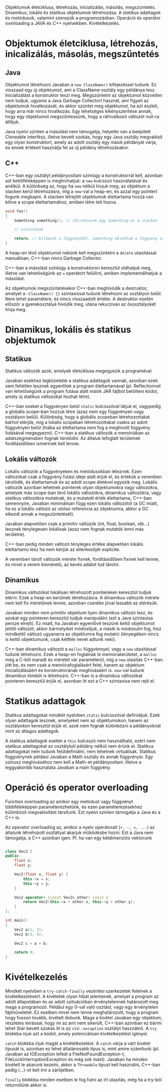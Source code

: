 Objektumok életciklusa, létrehozás, inicializálás, másolás, megszüntetés. Dinamikus, lokális és statikus objektumok létrehozása. A statikus adattagok és metódusok, valamint szerepük a programozásban. Operáció és operátor overloading a JAVA és C++ nyelvekben. Kivételkezelés.

# Objektumok életciklusa, létrehozás, inicalizálás, másolás, megszűntetés

## Java

Objektumot létrehozni Javaban a `new ClassName()` kifejezéssel tudunk. Ez visszaad egy új objektumot, ami a ClassName osztály egy példánya lesz. Inicializálást a konstruktor teszi meg. Megszüntetni az objektumot közvetlen nem tudjuk, ugyanis a Java Garbage Collectort használ, ami figyeli az objektumok hivatkozását, és akkor szüntet meg objektumot, ha azt észleli, hogy arra már nincs hivatkozás. Egy lehetséges kikényszerítése annak, hogy egy objektumot megszűntessünk, hogy a ráhivatkozó változót null-ra állítjuk.

Java nyelvi szinten a másolást nem támogatja, helyette van a beépített Cloneable interfész, illetve bevett szokás, hogy egy Java osztály megvalósít egy olyan konstruktort, amely az adott osztály egy másik példányát várja, és ennek értékeit használja fel az új példány létrehozásakor.

## C++

C++-ban egy osztályt példányosítani szintúgy a konstruktorral kell, azonban azt kettőféleképpen is meghívhatjuk: a `new` kulcsszó használatával és anélkül. A különbség az, hogy ha `new` nélkül hívjuk meg, az objektum a stacken kerül létrehozásra, míg a `new`-val a heap-en, és azzal egy pointert fogunk megkapni. A stacken létrejött objektumok élettartama hozzá van kötve a scope élettartamához, amiben létre lett hozva.

```c++
void foo()
{
    Something something(); // létrehozunk egy Something-ot a stacken

    // utasítások

    return; // kilépünk a függvényből, something objektum a függvény scope-jával egyenértékű, szóval ezzel azt is megszűntetjük
}
```

A heap-en lévő objektumot nekünk kell megszűntetni a `delete` utasítással manuálisan, C++-ban nincs Garbage Collector.

C++-ban a másolást szintúgy a konstruktoron keresztül oldhatjuk meg, illetve van lehetőségünk az `=` operátort felülírni, amiben implementálhatjuk a másolást.

Az objektumok megszűntetésekor C++-ban meghívódik a destruktor, amelyet a `~ClassName() {}` szintaxissal tudunk létrehozni az osztályon belül. Nem lehet paramétere, és nincs visszaadott értéke. A destruktor esetén először a gyerekosztályé hívódik meg, utána rekurzívan az ősosztályokét hívja meg.

# Dinamikus, lokális és statikus objektumok

## Statikus

Statikus változók azok, amelyek életciklusa megegyezik a programéval.

Javaban ezekhez legközelebb a statikus adattagok vannak, azonban ezek sem feltétlen lesznek egyenlőek a program élettartamával (pl. Reflectionnel van lehetőségünk a program futása alatt másik JAR fájlból betölteni kódot, amely új statikus változókat hozhat létre).

C++-ban ezeket a függvényen belül `static` kulcsszóval látjuk el, vagypedig a globális scope-ban hozzuk létre (azaz nem egy függvényen vagy osztályon belül). Különbség, hogy a globális scopeban létrehozottakat bárhol elérjük, míg a lokális scopeban létrehozottakat csakis az adott függvényen belül (hiába az élettartama nem fog a meghívott függvény futásával megegyezni). C++-ban a statikus változók a memóriában az adatszegmensben fognak tárolódni. Az általuk lefoglalt területnek fordításidőben ismertnek kell lennie.

## Lokális változók

Lokális változók a függvényeken és metódusokban léteznek. Ezen változókat csak a függvény futási ideje alatt érjük el, és értékük a veremben tárolódik, és élettartamuk és az adott scope életével egyezik meg. Lokális változók azonban lehetnek pointerek olyan objektumokra vagy változókra, amelyek más scope-ban lévő lokális változókra, dinamikus változókra, vagy statikus változókra mutatnak, és a mutatott érték élettartama, C++-ban semennyire, Javaban minimálisan függ ezen lokális változótól (a GC miatt, ha ez a lokális változó az utolsó referencia az objektumra, akkor a GC elkezdi annak a megszűntetését).

Javaban alapvetően csak a primitív változók (int, float, boolean, stb...) lesznek ténylegesen lokálisak (azaz nem fognak mutatók lenni más területre).

C++-ban pedig minden változó tényleges értéke alapvetően lokális élettartamú lesz ha nem kérjük az ellenkezőjét explicite.

A veremben tárolt változók mérete fixnek, fordításidőben fixnek kell lennie, és mivel a verem kisméretű, az kevés adatot tud tárolni.

## Dinamikus

Dinamikus változókat lokálisan létrehozott pointereken keresztül tudjuk elérni. Ezek a heap-en kerülnek létrehozásra. A dinamikus változók mérete nem kell fix méretűnek lennie, azonban cserébe jóval lassabb az elérésük.

Javaban minden nem primitív objektum ilyen dinamikus változó lesz, és azokat egy pointeren keresztül tudjuk manipulálni (ezt a Java szintaxisa persze elrejti). Ez miatt, ha Javaban egyenlővé teszünk kettő objektumot jelölő változót, akkor bármelyiket módosítjuk, a másik is módosulni fog, hisz mindkettő változó ugyanarra az objektumra fog mutatni (lényegében nincs is kettő objektumunk, csak kétféle nevet adtunk neki).

C++-ban dinamikus változót a `malloc` függvénnyel, vagy a `new` utasítással tudunk létrehozni. Ezek a heap-en foglalnak le memóriaterületet, a `malloc` még a C-ből maradt és méretet vár paraméterül, míg a `new` utasítás C++-ban jött be, és nem csak a memóirafoglalásért felel, hanem az objektum inicializálásáért és konstruktorának meghívásáért is. `new`-val tudunk dinamikus tömböt is létrehozni. C++-ban is a dinamikus változókat pointeren keresztül érjük el, azonban itt ezt a C++ szintaxisa nem rejti el.

# Statikus adattagok

Statikus adattagokat mindkét nyelvben `static` kulcsszóval definiáljuk. Ezek olyan adattagok lesznek, amelyeket nem az objektumokon, hanem az osztályokon keresztül érjük el, azok nem fognak különbözni a példányoknál mint az átlagos adattagok.

A statikus adattagok esetén a `this` kulcsszó nem használható, ezért nem statikus adattagokat az osztályból példány nélkül nem érünk el. Statikus adattagokat nem tudunk felüldefiniálni, nem lehetnek virtuálisak. Statikus függvénynek például Javaban a Math osztály és annak függvényei. Egy szinusz meghívásához nem kell a Math-et példányosítani. Illetve a leggyakoribb használata Javaban a main függvény.

# Operáció és operator overloading

Function overloading az amikor egy metódust vagy függvényt többféleképpen paraméterezhetünk, és ezen paraméterezésekhez különböző megvalósítást társítunk. Ezt nyelvi szinten támogatja a Java és a C++ is.

Az operator overloading az, amikor a nyelv operátorait (`+, -, =, ...`) az általunk létrehozott osztállyal akarjuk működésbe hozni. Ezt a Java nem támogatja, a C++ azonban igen. Pl. ha van egy kétdimenziós vektorunk

```c++

class Vec2 {
public:
    float x;
    float y;

    Vec2(float x, float y) {
        this->x = x;
        this->y = y;
    }

    Vec2 operator+ (const Vec2& other) const {
        return Vec2(this->x + other.x, this->y + other.y);
    }
};

int main()
{
    Vec2 a(1, 2);
    Vec2 b(3, 4);

    Vec2 c = a + b;

    return 0;
}

```

# Kivételkezelés

Mindkét nyelvben a `try-catch-finally` vezérlési szerkezetek felelnek a kivételkezelésért. A kivételek olyan hibát jelentenek, amelyet a program az adott állapotában és az adott szituációban érvénytelennek határozott meg maga a programozó. Például egy 0-val való osztást, vagy egy érvénytelen fájlműveletet. Ez esetben mivel nem lenne meghatározott, hogy a program hogy fusson tovább, kivételt dobunk. Maga a kivétel Javaban egy objektum, részletes leírással, hogy mi az ami nem sikerült, C++-ban azonban ez bármi lehet (bár bevett szokás itt is az `std::exception` osztályt használni). A `try` blokkba írjuk azt a kódot, amely potenciálisan kivételkezelést igényel.

`catch` blokkba írjuk magát a kivételkezelést. A `catch` várja a várt kivétel típusát is, azonban ez lehet általánosabb típus is, mint amire számítunk (pl. Javaban az IOException lefedi a FileNotFoundException-t, FileLockInterruptionException és még sok mást). Javaban ha minden kivételt le akarunk kezelni, akkor a `Throwable` típust kell használni, C++-ban pedig (...)-ot kell írni a zárójelben.

`finally` blokkba minden esetben le fog futni az írt utasítás, még ha a try-ból returnölünk akkor is.
